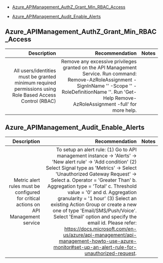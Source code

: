 - [Azure_APIManagement_AuthZ_Grant_Min_RBAC_Access](output.md#Azure_APIManagement_AuthZ_Grant_Min_RBAC_Access)

- [Azure_APIManagement_Audit_Enable_Alerts](output.md#Azure_APIManagement_Audit_Enable_Alerts)

## Azure_APIManagement_AuthZ_Grant_Min_RBAC_Access
|Description|Recommendation|Notes
|---------:|----------:|-------------:|
|All users/identities must be granted minimum required permissions using Role Based Access Control (RBAC)|Remove any excessive privileges granted on the API Management Service. Run command: Remove-AzRoleAssignment -SignInName '<SignInName>' -Scope '<Scope>' -RoleDefinitionName '<RoleDefinitionName>'. Run 'Get-Help Remove-AzRoleAssignment -full' for more help.|



## Azure_APIManagement_Audit_Enable_Alerts
|Description|Recommendation|Notes
|---------:|----------:|-------------:|
|Metric alert rules must be configured for critical actions on API Management service|To setup an alert rule: (1) Go to API management instance -> 'Alerts' -> 'New alert rule' -> 'Add condition' (2) Select Signal type as 'Metrics' -> Select 'Unauthorized Gateway Request' -> Select a. Operator = 'Greater Than' b. Aggregation type = 'Total' c. Threshold value = '0' and d. Aggregation granularity = '1 hour' (3) Select an existing Action Group or create a new one of type 'Email/SMS/Push/Voice'. Select 'Email' option and specify the email id. Please refer: https://docs.microsoft.com/en-us/azure/api-management/api-management-howto-use-azure-monitor#set-up-an-alert-rule-for-unauthorized-request.|



